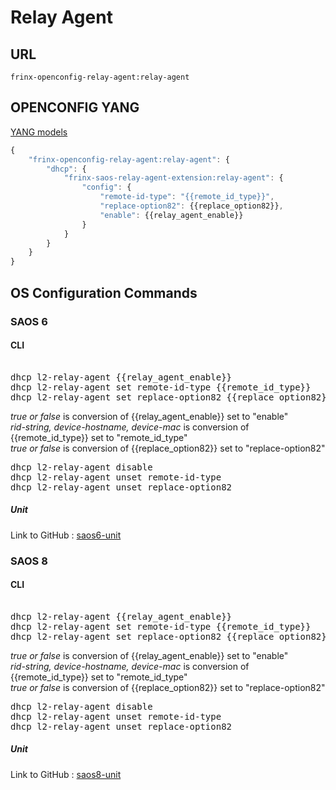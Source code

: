 # Relay Agent


## URL

```
frinx-openconfig-relay-agent:relay-agent
```

## OPENCONFIG YANG


[YANG models](https://github.com/FRINXio/openconfig/tree/master/relay-agent/src/main/yang)

```javascript
{
    "frinx-openconfig-relay-agent:relay-agent": {
        "dhcp": {
            "frinx-saos-relay-agent-extension:relay-agent": {
                "config": {
                    "remote-id-type": "{{remote_id_type}}",
                    "replace-option82": {{replace_option82}},
                    "enable": {{relay_agent_enable}}
                }
            }
        }
    }
}
```

## OS Configuration Commands

### SAOS 6

#### CLI

<pre> 
dhcp l2-relay-agent {{relay_agent_enable}}
dhcp l2-relay-agent set remote-id-type {{remote_id_type}}
dhcp l2-relay-agent set replace-option82 {{replace_option82}}
</pre>

*true or false* is conversion of {{relay_agent_enable}} set to "enable"  
*rid-string, device-hostname, device-mac* is conversion of {{remote_id_type}} set to "remote_id_type"  
*true or false* is conversion of {{replace_option82}} set to "replace-option82"  

<pre>
dhcp l2-relay-agent disable
dhcp l2-relay-agent unset remote-id-type
dhcp l2-relay-agent unset replace-option82
</pre>

##### Unit

Link to GitHub : [saos6-unit](https://github.com/FRINXio/cli-units/tree/master/saos/saos-6/saos-6-relay-agent)

### SAOS 8

#### CLI

<pre> 
dhcp l2-relay-agent {{relay_agent_enable}}
dhcp l2-relay-agent set remote-id-type {{remote_id_type}}
dhcp l2-relay-agent set replace-option82 {{replace_option82}}
</pre>

*true or false* is conversion of {{relay_agent_enable}} set to "enable"  
*rid-string, device-hostname, device-mac* is conversion of {{remote_id_type}} set to "remote_id_type"  
*true or false* is conversion of {{replace_option82}} set to "replace-option82"

<pre>
dhcp l2-relay-agent disable
dhcp l2-relay-agent unset remote-id-type
dhcp l2-relay-agent unset replace-option82
</pre>

##### Unit

Link to GitHub : [saos8-unit](https://github.com/FRINXio/cli-units/tree/master/saos/saos-6/saos-8-relay-agent)


